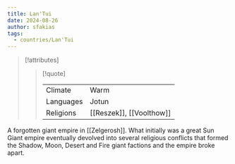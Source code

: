 ```yaml
---
title: Lan'Tui
date: 2024-08-26
author: sfakias
tags:
  - countries/Lan'Tui
---
```


> [!attributes]
> 
> > [!quote]
> >
> > | | |
> > | --- | --- |
> > | Climate | Warm |
> > | Languages | Jotun |
> > | Religions | [[Reszek]], [[Voolthow]] |

A forgotten giant empire in [[Zelgerosh]]. What initially was a great Sun Giant empire eventually devolved into several religious conflicts that formed the Shadow, Moon, Desert and Fire giant factions and the empire broke apart.